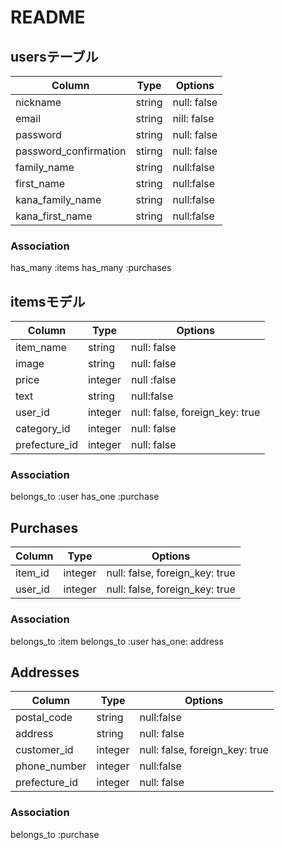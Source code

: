 # README

## usersテーブル
| Column                | Type   | Options     |
| --------------------- | ------ | ----------- |
| nickname              | string | null: false |
| email                 | string | nill: false |
| password              | string | null: false |
| password_confirmation | stirng | null: false |
| family_name           | string | null:false  |
| first_name            | string | null:false  |
| kana_family_name      | string | null:false  |
| kana_first_name       | string | null:false  |

### Association
has_many :items
has_many :purchases


## itemsモデル
| Column        | Type    | Options                        |
| ------------- | ------- | ------------------------------ |
| item_name     | string  | null: false                    |
| image         | string  | null: false                    |
| price         | integer | null :false                    |
| text          | string  | null:false                     |
| user_id       | integer | null: false, foreign_key: true |
| category_id   | integer | null: false                    |
| prefecture_id | integer | null: false                    |

### Association
belongs_to :user
has_one :purchase


## Purchases
| Column  | Type    | Options                        |
| ------- | ------- | ------------------------------ |
| item_id | integer | null: false, foreign_key: true |
| user_id | integer | null: false, foreign_key: true |

### Association
belongs_to :item
belongs_to :user
has_one: address


## Addresses
| Column        | Type    | Options                        |
| ------------- | ------- | ------------------------------ |
| postal_code   | string  | null:false                     |
| address       | string  | null: false                    |
| customer_id   | integer | null: false, foreign_key: true |
| phone_number  | integer | null:false                     |
| prefecture_id | integer | null: false                    |

### Association
belongs_to :purchase
